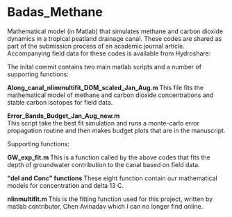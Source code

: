 # Badas_Methane
Mathematical model (in Matlab) that simulates methane and carbon dioxide dynamics in a tropical peatland drainage canal. These codes are shared as part of the submission process of an academic journal article. Accompanying field data for these codes is available from Hydroshare: 

The inital commit contains two main matlab scripts and a number of supporting functions:

<b> Along_canal_nlimmultifit_DOM_scaled_Jan_Aug.m </b> 
This file fits the mathematical model of methane and carbon dioxide concentrations and stable carbon isotopes for field data.

<b> Error_Bands_Budget_Jan_Aug_new.m </b>  
This script take the best fit simulation and runs a monte-carlo error propagation routine and then makes budget plots that are in the manuscript. 

Supporting functions:

<b> GW_exp_fit.m </b>
This is a function called by the above codes that fits the depth of groundwater contribution to the canal based on field data.

<b> "del and Conc" functions </b>
These eight function contain our mathematical models for concentration and delta 13 C.

<b> nlinmultifit.m </b>
This is the fitting function used for this project, written by matlab contributor, Chen Avinadav which I can no longer find online. 
